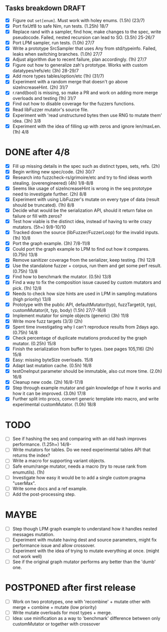 Tasks breakdown DRAFT
---------------------

- [X] Figure out `set[enum]`. Must work with holey enums. (1.5h) (23/7)
- [X] Port fixUtf8 to safe Nim, run tests. (1.25h) 18/7
- [X] Replace rand with a sampler, find how, make changes to the spec, write pseudocode. Failed, nested recursion can lead to SO. (3.5h) 25-26/7
- [X] Port LPM sampler, run tests. (1.0h) 27/7
- [X] Write a prototype SrcSampler that uses Any from std/typeinfo. Failed, leaks when switching branches. (1.0h) 27/7
- [X] Adjust algorithm due to recent failure, plan accordingly. (1h) 27/7
- [X] Figure out how to generalize zah's prototype. Works with custom datatypes/refs/etc (3h) 28-29/7
- [X] Add more types tables/option/etc (1h) (31/7)
- [X] Experiment with a random merge that doesn't go above sizeIncreaseHint. (2h) 31/7
- [X] r.rand(bool) is missing, so make a PR and work on adding more merge overloads and testing (1h) 31/7
- [X] Find out how to disable coverage for the fuzzers functions.
- [X] Read libFuzzer mutator's source file.
- [X] Experiment with 'read unstructured bytes then use RNG to mutate them' idea. (3h) 3/8
- [X] Experiment with the idea of filling up with zeros and ignore len/maxLen. (1h) 4/8

DONE after 4/8
==============

- [X] Fill up missing details in the spec such as distinct types, sets, refs. (2h)
- [X] Begin writing new spec/code. (2h) 30/7
- [X] Research into fuzzcheck-rs/grimoire/etc and try to find ideas worth stealing. (overengineered) (4h) 1/8-8/8
- [X] Seems like usage of sizeIncreaseHint is wrong in the seq prototype need to investigate further. (2h) 8/8
- [X] Experiment with using LibFuzzer's mutate on every type of data (result should be truncated). (1h) 8/8
- [X] Decide what would be the serialization API, should it return false on failure or fill with zeros?
- [X] Test how viable is the distinct idea, instead of having to write crazy mutators. (5h+) 9/8-10/10
- [X] Tracked down the source (libFuzzer/FuzzerLoop) for the invalid inputs. (1h) 10/8
- [X] Port the graph example. (3h) 7/8-11/8
- [X] Could port the graph example to LPM to find out how it compares. (0.75h) 13/8
- [X] Remove sanitizer coverage from the serializer, keep testing. (1h) 12/8
- [X] Use the standalone fuzzer + corpus, run them and get some perf result. (0.75h) 13/8
- [X] Find how to benchmark the mutator. (0.5h) 13/8
- [X] Find a way to fix the composition issue caused by custom mutators and pick. (1h) 12/8
- [X] Needs to check how size hints are used in LPM in sampling mutations (high priority) 13/8
- [X] Prototype with the public API, defaultMutator(typ), fuzzTarget(it, typ), customMutator(it, typ, body) (1.5h) 27/7-16/8
- [X] Implement mutator for simple objects (generic) (3h) 11/8
- [X] Write more fuzz targets (3/3) (2h)
- [X] Spent time investigating why I can't reproduce results from 2days ago. (0.75h) 14/8
- [X] Check percentage of duplicate mutations produced by the graph mutator. (0.25h) 15/8
- [X] Finish the serialization from buffer to types. (see pages 105,116) (2h) 15/8
- [X] Easy: missing byteSize overloads. 15/8
- [X] Adapt last mutation cache. (0.5h) 16/8
- [X] testOneInput parameter should be immutable, also cut more time. (2.0h) 16/8
- [X] Cleanup new code. (2h) 16/8-17/8
- [X] Step through example mutator and gain knowledge of how it works and how it can be improved. (3.0h) 17/8
- [X] Further split into procs, convert generic template into macro, and write experimental customMutator. (1.0h) 18/8

TODO
====

- [ ] See if hashing the seq and comparing with an old hash improves performance. (1.25h+) 14/8-
- [ ] Write mutators for tables. Do we need experimental tables API that returns the index?
- [ ] Write a macro for supporting variant objects.
- [ ] Safe enum/range mutator, needs a macro (try to reuse rank from enumutils). (1h)
- [ ] Investigate how easy it would be to add a single custom pragma "userMax".
- [ ] Write some docs and a ref example.
- [ ] Add the post-processing step.

MAYBE
=====

- [ ] Step though LPM graph example to understand how it handles nested messages mutation.
- [ ] Experiment with mutate having dest and source parameters, might fix performance issue and allow crossover.
- [ ] Experiment with the idea of trying to mutate everything at once. (might not work well)
- [ ] See if the original graph mutator performs any better than the 'dumb' one.

POSTPONED after first release
=============================

- [ ] Work on two prototypes, one with 'recombine' + mutate other with merge + combine + mutate (low priority)
- [ ] Write mutate overloads for most types + merge.
- [ ] Idea: use minification as a way to 'benchmark' difference between only customMutator or together with crossover
